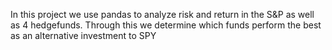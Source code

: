 In this project we use pandas to analyze risk and return in the S&P as well as 4 hedgefunds. Through this we determine which funds perform the best as an alternative investment to SPY
